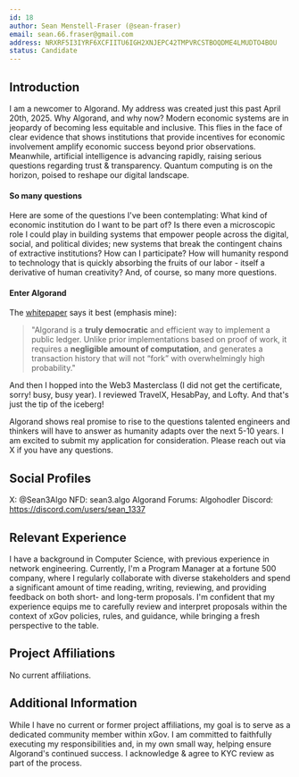 ```yaml
---
id: 18
author: Sean Menstell-Fraser (@sean-fraser)
email: sean.66.fraser@gmail.com
address: NRXRF5I3IYRF6XCFIITU6IGH2XNJEPC42TMPVRCSTBOQDME4LMUDTO4BOU
status: Candidate
---
```


## Introduction
I am a newcomer to Algorand. My address was created just this past April 20th, 2025. Why Algorand, and why now? Modern economic systems are in jeopardy of becoming less equitable and inclusive. This flies in the face of clear evidence that shows institutions that provide incentives for economic involvement amplify economic success beyond prior observations. Meanwhile, artificial intelligence is advancing rapidly, raising serious questions regarding trust & transparency. Quantum computing is on the horizon, poised to reshape our digital landscape.
#### So many questions
Here are some of the questions I've been contemplating: 
What kind of economic institution do I want to be part of? Is there even a microscopic role I could play in building systems that empower people across the digital, social, and political divides; new systems that break the contingent chains of extractive institutions? How can I participate? How will humanity respond to technology that is quickly absorbing the fruits of our labor - itself a derivative of human creativity? And, of course, so many more questions.
#### Enter Algorand
The [whitepaper](https://arxiv.org/pdf/1607.01341) says it best (emphasis mine):

> "Algorand is a **truly democratic** and efficient way to implement a public ledger. Unlike prior implementations based on proof of work, it requires a **negligible amount of computation**, and generates a transaction history that will not “fork” with overwhelmingly high probability."

And then I hopped into the Web3 Masterclass (I did not get the certificate, sorry! busy, busy year). I reviewed TravelX, HesabPay, and Lofty. And that's just the tip of the iceberg!

Algorand shows real promise to rise to the questions talented engineers and thinkers will have to answer as humanity adapts over the next 5-10 years. I am excited to submit my application for consideration. Please reach out via X if you have any questions.
## Social Profiles
X: @Sean3Algo 
NFD: sean3.algo
Algorand Forums: Algohodler
Discord:  https://discord.com/users/sean_1337
## Relevant Experience
I have a background in Computer Science, with previous experience in network engineering. Currently, I'm a Program Manager at a fortune 500 company, where I regularly collaborate with diverse stakeholders and spend a significant amount of time reading, writing, reviewing, and providing feedback on both short- and long-term proposals. I'm confident that my experience equips me to carefully review and interpret proposals within the context of xGov policies, rules, and guidance, while bringing a fresh perspective to the table.
## Project Affiliations
No current affiliations.
## Additional Information
While I have no current or former project affiliations, my goal is to serve as a dedicated community member within xGov. I am committed to faithfully executing my responsibilities and, in my own small way, helping ensure Algorand's continued success. I acknowledge & agree to KYC review as part of the process.

